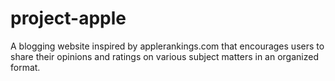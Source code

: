 # project-apple
A blogging website inspired by applerankings.com that encourages users to share their opinions and ratings on various subject matters in an organized format.
